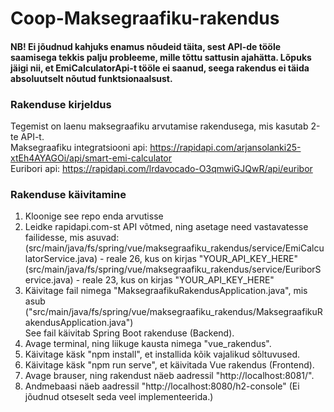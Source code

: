 # Coop-Maksegraafiku-rakendus

#### NB! Ei jõudnud kahjuks enamus nõudeid täita, sest API-de tööle saamisega tekkis palju probleeme, mille tõttu sattusin ajahätta. Lõpuks jäigi nii, et EmiCalculatorApi-t tööle ei saanud, seega rakendus ei täida absoluutselt nõutud  funktsionaalsust.

### Rakenduse kirjeldus
Tegemist on laenu maksegraafiku arvutamise rakendusega, mis kasutab 2-te API-t. <br>
Maksegraafiku integratsiooni api: https://rapidapi.com/arjansolanki25-xtEh4AYAGOi/api/smart-emi-calculator <br>
Euribori api: https://rapidapi.com/lrdavocado-O3qmwiGJQwR/api/euribor <br>

### Rakenduse käivitamine

1. Kloonige see repo enda arvutisse
2. Leidke rapidapi.com-st API võtmed, ning asetage need vastavatesse failidesse, mis asuvad: <br>
   (src/main/java/fs/spring/vue/maksegraafiku_rakendus/service/EmiCalculatorService.java) - reale 26, kus on kirjas "YOUR_API_KEY_HERE"<br>
   (src/main/java/fs/spring/vue/maksegraafiku_rakendus/service/EuriborService.java) - reale 23, kus on kirjas "YOUR_API_KEY_HERE"<br>
3. Käivitage fail nimega "MaksegraafikuRakendusApplication.java", mis asub <br>
("src/main/java/fs/spring/vue/maksegraafiku_rakendus/MaksegraafikuRakendusApplication.java") <br> 
See fail käivitab Spring Boot rakenduse (Backend).
4. Avage terminal, ning liikuge kausta nimega "vue_rakendus".
5. Käivitage käsk "npm install", et installida kõik vajalikud sõltuvused.
6. Käivitage käsk "npm run serve", et käivitada Vue rakendus (Frontend).
7. Avage brauser, ning rakendust näeb aadressil "http://localhost:8081/".
8. Andmebaasi näeb aadressil "http://localhost:8080/h2-console" (Ei jõudnud otseselt seda veel implementeerida.)